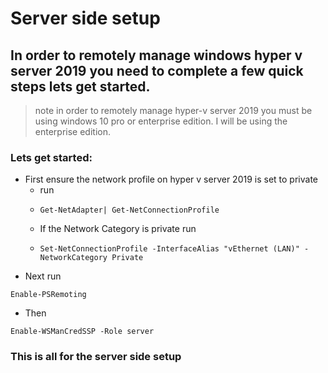 # Server side setup

## In order to remotely manage windows hyper v server 2019 you need to complete a few quick steps lets get started. 
> note in order to remotely manage hyper-v server 2019 you must be using windows 10 pro or enterprise edition. I will be using the enterprise edition.
### Lets get started:   
- First ensure the network profile on hyper v server 2019 is set to private
  - run
  - ```
    Get-NetAdapter| Get-NetConnectionProfile
    ```
  - If the Network Category is private run
  - ```
    Set-NetConnectionProfile -InterfaceAlias "vEthernet (LAN)" -NetworkCategory Private
    ```
- Next run 
```
Enable-PSRemoting
```
- Then 
 ```
Enable-WSManCredSSP -Role server
``` 
### This is all for the server side setup 